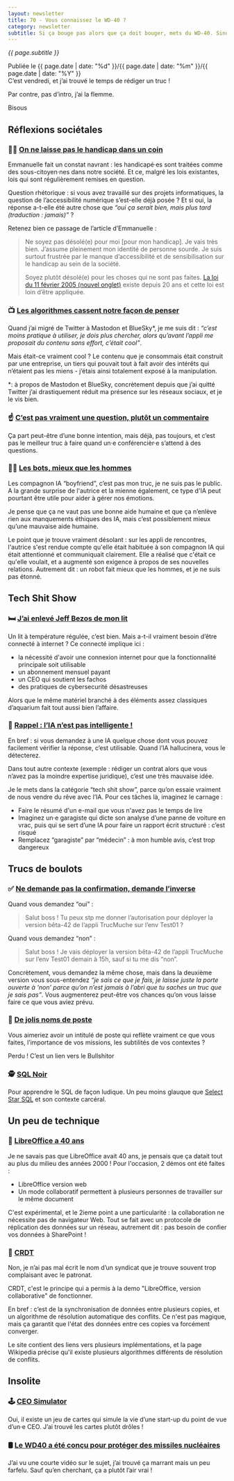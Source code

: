 ```yaml
---
layout: newsletter
title: 70 - Vous connaissez le WD-40 ?
category: newsletter
subtitle: Si ça bouge pas alors que ça doit bouger, mets du WD-40. Sinon, mets du duct-tape
---
```

*{{ page.subtitle }}*
<div class="date">
Publiée le {{ page.date | date: "%d" }}/{{ page.date | date: "%m" }}/{{ page.date | date: "%Y" }}
</div>
C’est vendredi, et j’ai trouvé le temps de rédiger un truc ! 

Par contre, pas d’intro, j’ai la flemme.

Bisous

## Réflexions sociétales

### 🧏‍♀️ [On ne laisse pas le handicap dans un coin](https://emmanuelle-aboaf.netlify.app/blog/article/on-ne-laisse-pas-le-handicap-dans-un-coin)

Emmanuelle fait un constat navrant : les handicapé·es sont traitées comme des sous-citoyen·nes dans notre société. Et ce, malgré les lois existantes, lois qui sont régulièrement remises en question.

Question rhétorique : si vous avez travaillé sur des projets informatiques, la question de l’accessibilité numérique s’est-elle déjà posée ? Et si oui, la réponse a-t-elle été autre chose que *“oui ça serait bien, mais plus tard (traduction : jamais)”* ?

Retenez bien ce passage de l’article d’Emmanuelle : 

> Ne soyez pas désolé(e) pour moi [pour mon handicap]. Je vais très bien. J’assume pleinement mon identité de personne sourde. Je suis surtout frustrée par le manque d’accessibilité et de sensibilisation sur le handicap au sein de la société.
> 
> Soyez plutôt désolé(e) pour les choses qui ne sont pas faites. [La loi du 11 février 2005 (nouvel onglet)](https://www.vie-publique.fr/loi/269043-loi-participation-et-la-citoyennete-des-personnes-handicapees) existe depuis 20 ans et cette loi est loin d’être appliquée.

### 📺 [Les algorithmes cassent notre façon de penser](https://youtube.com/watch?v=QEJpZjg8GuA)

Quand j’ai migré de Twitter à Mastodon et BlueSky\*, je me suis dit : *“c’est moins pratique à utiliser, je dois plus chercher, alors qu’avant l’appli me proposait du contenu sans effort, c’était cool”*.

Mais était-ce vraiment cool ? Le contenu que je consommais était construit par une entreprise, un tiers qui pouvait tout à fait avoir des intérêts qui n’étaient pas les miens - j’étais ainsi totalement exposé à la manipulation.

*: à propos de Mastodon et BlueSky, concrètement depuis que j’ai quitté Twitter j’ai drastiquement réduit ma présence sur les réseaux sociaux, et je le vis bien.

### ☝️ [C’est pas vraiment une question, plutôt un commentaire](https://magalimilbergue.substack.com/p/71-les-questions-en-conference)

Ça part peut-être d’une bonne intention, mais déjà, pas toujours, et c’est pas le meilleur truc à faire quand un·e conférencièr·e s’attend à des questions.

### 🧔‍♂️ [Les bots, mieux que les hommes](https://www.harpersbazaar.com/culture/features/a63510531/ai-boyfriend-emotional-labor-explained-essay)

Les compagnon IA “boyfriend”, c’est pas mon truc, je ne suis pas le public. A la grande surprise de l'autrice et la mienne également, ce type d'IA peut pourtant être utile pour aider à gérer nos émotions.

Je pense que ça ne vaut pas une bonne aide humaine et que ça n’enlève rien aux manquements éthiques des IA, mais c’est possiblement mieux qu’une mauvaise aide humaine.

Le point que je trouve vraiment désolant : sur les appli de rencontres, l'autrice s'est rendue compte qu'elle était habituée à son compagnon IA qui était attentionné et communiquait clairement. Elle a réalisé que c'était ce qu'elle voulait, et a augmenté son exigence à propos de ses nouvelles relations. Autrement dit : un robot fait mieux que les hommes, et je ne suis pas étonné.

## Tech Shit Show

### 🛏️ [J’ai enlevé Jeff Bezos de mon lit](https://trufflesecurity.com/blog/removing-jeff-bezos-from-my-bed)

Un lit à température régulée, c’est bien. Mais a-t-il vraiment besoin d’être connecté à internet ? Ce connecté implique ici :

- la nécessité d'avoir une connexion internet pour que la fonctionnalité principale soit utilisable
- un abonnement mensuel payant
- un CEO qui soutient les fachos
- des pratiques de cybersecurité désastreuses

Alors que le même matériel branché à des éléments assez classiques d’aquarium fait tout aussi bien l’affaire.

### 🤖 [Rappel : l’IA n’est pas intelligente !](https://svpow.com/2025/02/14/if-you-believe-in-artificial-intelligence-take-five-minutes-to-ask-it-about-stuff-you-know-well)

En bref : si vous demandez à une IA quelque chose dont vous pouvez facilement vérifier la réponse, c’est utilisable. Quand l’IA hallucinera, vous le détecterez.

Dans tout autre contexte (exemple : rédiger un contrat alors que vous n’avez pas la moindre expertise juridique), c’est une très mauvaise idée.

Je le mets dans la catégorie “tech shit show”, parce qu’on essaie vraiment de nous vendre du rêve avec l’IA. Pour ces tâches là, imaginez le carnage :

- Faire le résumé d'un e-mail que vous n'avez pas le temps de lire
- Imaginez un·e garagiste qui dicte son analyse d’une panne de voiture en vrac, puis qui se sert d’une IA pour faire un rapport écrit structuré : c’est risqué
- Remplacez “garagiste” par “médecin” : à mon humble avis, c’est trop dangereux

## Trucs de boulots

### ✅ [Ne demande pas la confirmation, demande l’inverse](https://www.mooreds.com/wordpress/archives/3518)

Quand vous demandez “oui” : 
> Salut boss ! Tu peux stp me donner l’autorisation pour déployer la version bêta-42 de l’appli TrucMuche sur l’env Test01 ?

Quand vous demandez “non” :
> Salut boss ! Je vais déployer la version bêta-42 de l’appli TrucMuche sur l’env Test01 demain à 15h, sauf si tu me dis “non”.

Concrètement, vous demandez la même chose, mais dans la deuxième version vous sous-entendez *“je sais ce que je fais, je laisse juste la porte ouverte à ‘non’ parce qu’on n’est jamais à l’abri que tu saches un truc que je sais pas”*. Vous augmenterez peut-être vos chances qu’on vous laisse faire ce que vous aviez prévu.

### 👔 [De jolis noms de poste](https://www.bullshitor.com/index.php)

Vous aimeriez avoir un intitulé de poste qui reflète vraiment ce que vous faites, l’importance de vos missions, les subtilités de vos contextes ?

Perdu ! C’est un lien vers le Bullshitor

### 🕵️ [SQL Noir](https://www.sqlnoir.com/)

Pour apprendre le SQL de façon ludique. Un peu moins glauque que [Select Star SQL](https://selectstarsql.com/) et son contexte carcéral.

## Un peu de technique

### 🏢 [LibreOffice a 40 ans](https://www.theregister.com/2025/02/13/libreoffice_wasm_zetaoffice/)

Je ne savais pas que LibreOffice avait 40 ans, je pensais que ça datait tout au plus du milieu des années 2000 ! Pour l'occasion, 2 démos ont été faites :

- LibreOffice version web
- Un mode collaboratif permettent à plusieurs personnes de travailler sur le même document

C'est expérimental, et le 2ieme point a une particularité : la collaboration ne nécessite pas de navigateur Web. Tout se fait avec un protocole de réplication des données sur un réseau, autrement dit : pas besoin de confier vos données à SharePoint !

### 💽 [CRDT](https://crdt.tech/)

Non, je n’ai pas mal écrit le nom d’un syndicat que je trouve souvent trop complaisant avec le patronat.

CRDT, c'est le principe qui a permis à la demo "LibreOffice, version collaborative" de fonctionner.

En bref : c’est de la synchronisation de données entre plusieurs copies, et un algorithme de résolution automatique des conflits. Ce n'est pas magique, mais ça garantit que l'état des données entre ces copies va forcément converger.

Le site contient des liens vers plusieurs implémentations, et la page Wikipedia précise qu'il existe plusieurs algorithmes différents de résolution de conflits.

## Insolite

### 🕹️ [CEO Simulator](https://ceosimulator.vercel.app/)

Oui, il existe un jeu de cartes qui simule la vie d’une start-up du point de vue d’un·e CEO. J’ai trouvé les cartes plutôt drôles !

### 🛢️ [Le WD40 a été conçu pour protéger des missiles nucléaires](https://www.wd40.com/history/)

J’ai vu une courte vidéo sur le sujet, j’ai trouvé ça marrant mais un peu farfelu. Sauf qu’en cherchant, ça a plutôt l’air vrai !
